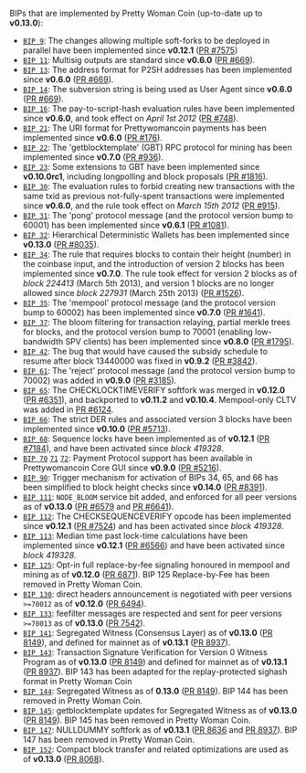 BIPs that are implemented by Pretty Woman Coin (up-to-date up to **v0.13.0**):

* [`BIP 9`](https://github.com/prettywomancoin/bips/blob/master/bip-0009.mediawiki): The changes allowing multiple soft-forks to be deployed in parallel have been implemented since **v0.12.1**  ([PR #7575](https://github.com/prettywomancoin/prettywomancoin/pull/7575))
* [`BIP 11`](https://github.com/prettywomancoin/bips/blob/master/bip-0011.mediawiki): Multisig outputs are standard since **v0.6.0** ([PR #669](https://github.com/prettywomancoin/prettywomancoin/pull/669)).
* [`BIP 13`](https://github.com/prettywomancoin/bips/blob/master/bip-0013.mediawiki): The address format for P2SH addresses has been implemented since **v0.6.0** ([PR #669](https://github.com/prettywomancoin/prettywomancoin/pull/669)).
* [`BIP 14`](https://github.com/prettywomancoin/bips/blob/master/bip-0014.mediawiki): The subversion string is being used as User Agent since **v0.6.0** ([PR #669](https://github.com/prettywomancoin/prettywomancoin/pull/669)).
* [`BIP 16`](https://github.com/prettywomancoin/bips/blob/master/bip-0016.mediawiki): The pay-to-script-hash evaluation rules have been implemented since **v0.6.0**, and took effect on *April 1st 2012* ([PR #748](https://github.com/prettywomancoin/prettywomancoin/pull/748)).
* [`BIP 21`](https://github.com/prettywomancoin/bips/blob/master/bip-0021.mediawiki): The URI format for Prettywomancoin payments has been implemented since **v0.6.0** ([PR #176](https://github.com/prettywomancoin/prettywomancoin/pull/176)).
* [`BIP 22`](https://github.com/prettywomancoin/bips/blob/master/bip-0022.mediawiki): The 'getblocktemplate' (GBT) RPC protocol for mining has been implemented since **v0.7.0** ([PR #936](https://github.com/prettywomancoin/prettywomancoin/pull/936)).
* [`BIP 23`](https://github.com/prettywomancoin/bips/blob/master/bip-0023.mediawiki): Some extensions to GBT have been implemented since **v0.10.0rc1**, including longpolling and block proposals ([PR #1816](https://github.com/prettywomancoin/prettywomancoin/pull/1816)).
* [`BIP 30`](https://github.com/prettywomancoin/bips/blob/master/bip-0030.mediawiki): The evaluation rules to forbid creating new transactions with the same txid as previous not-fully-spent transactions were implemented since **v0.6.0**, and the rule took effect on *March 15th 2012* ([PR #915](https://github.com/prettywomancoin/prettywomancoin/pull/915)).
* [`BIP 31`](https://github.com/prettywomancoin/bips/blob/master/bip-0031.mediawiki): The 'pong' protocol message (and the protocol version bump to 60001) has been implemented since **v0.6.1** ([PR #1081](https://github.com/prettywomancoin/prettywomancoin/pull/1081)).
* [`BIP 32`](https://github.com/prettywomancoin/bips/blob/master/bip-0032.mediawiki): Hierarchical Deterministic Wallets has been implemented since **v0.13.0** ([PR #8035](https://github.com/prettywomancoin/prettywomancoin/pull/8035)).
* [`BIP 34`](https://github.com/prettywomancoin/bips/blob/master/bip-0034.mediawiki): The rule that requires blocks to contain their height (number) in the coinbase input, and the introduction of version 2 blocks has been implemented since **v0.7.0**. The rule took effect for version 2 blocks as of *block 224413* (March 5th 2013), and version 1 blocks are no longer allowed since *block 227931* (March 25th 2013) ([PR #1526](https://github.com/prettywomancoin/prettywomancoin/pull/1526)).
* [`BIP 35`](https://github.com/prettywomancoin/bips/blob/master/bip-0035.mediawiki): The 'mempool' protocol message (and the protocol version bump to 60002) has been implemented since **v0.7.0** ([PR #1641](https://github.com/prettywomancoin/prettywomancoin/pull/1641)).
* [`BIP 37`](https://github.com/prettywomancoin/bips/blob/master/bip-0037.mediawiki): The bloom filtering for transaction relaying, partial merkle trees for blocks, and the protocol version bump to 70001 (enabling low-bandwidth SPV clients) has been implemented since **v0.8.0** ([PR #1795](https://github.com/prettywomancoin/prettywomancoin/pull/1795)).
* [`BIP 42`](https://github.com/prettywomancoin/bips/blob/master/bip-0042.mediawiki): The bug that would have caused the subsidy schedule to resume after block 13440000 was fixed in **v0.9.2** ([PR #3842](https://github.com/prettywomancoin/prettywomancoin/pull/3842)).
* [`BIP 61`](https://github.com/prettywomancoin/bips/blob/master/bip-0061.mediawiki): The 'reject' protocol message (and the protocol version bump to 70002) was added in **v0.9.0** ([PR #3185](https://github.com/prettywomancoin/prettywomancoin/pull/3185)).
* [`BIP 65`](https://github.com/prettywomancoin/bips/blob/master/bip-0065.mediawiki): The CHECKLOCKTIMEVERIFY softfork was merged in **v0.12.0** ([PR #6351](https://github.com/prettywomancoin/prettywomancoin/pull/6351)), and backported to **v0.11.2** and **v0.10.4**. Mempool-only CLTV was added in [PR #6124](https://github.com/prettywomancoin/prettywomancoin/pull/6124).
* [`BIP 66`](https://github.com/prettywomancoin/bips/blob/master/bip-0066.mediawiki): The strict DER rules and associated version 3 blocks have been implemented since **v0.10.0** ([PR #5713](https://github.com/prettywomancoin/prettywomancoin/pull/5713)).
* [`BIP 68`](https://github.com/prettywomancoin/bips/blob/master/bip-0068.mediawiki): Sequence locks have been implemented as of **v0.12.1**  ([PR #7184](https://github.com/prettywomancoin/prettywomancoin/pull/7184)), and have been activated since *block 419328*.
* [`BIP 70`](https://github.com/prettywomancoin/bips/blob/master/bip-0070.mediawiki) [`71`](https://github.com/prettywomancoin/bips/blob/master/bip-0071.mediawiki) [`72`](https://github.com/prettywomancoin/bips/blob/master/bip-0072.mediawiki): Payment Protocol support has been available in Prettywomancoin Core GUI since **v0.9.0** ([PR #5216](https://github.com/prettywomancoin/prettywomancoin/pull/5216)).
* [`BIP 90`](https://github.com/prettywomancoin/bips/blob/master/bip-0090.mediawiki): Trigger mechanism for activation of BIPs 34, 65, and 66 has been simplified to block height checks since **v0.14.0** ([PR #8391](https://github.com/prettywomancoin/prettywomancoin/pull/8391)).
* [`BIP 111`](https://github.com/prettywomancoin/bips/blob/master/bip-0111.mediawiki): `NODE_BLOOM` service bit added, and enforced for all peer versions as of **v0.13.0** ([PR #6579](https://github.com/prettywomancoin/prettywomancoin/pull/6579) and [PR #6641](https://github.com/prettywomancoin/prettywomancoin/pull/6641)).
* [`BIP 112`](https://github.com/prettywomancoin/bips/blob/master/bip-0112.mediawiki): The CHECKSEQUENCEVERIFY opcode has been implemented since **v0.12.1** ([PR #7524](https://github.com/prettywomancoin/prettywomancoin/pull/7524)) and has been activated since *block 419328*.
* [`BIP 113`](https://github.com/prettywomancoin/bips/blob/master/bip-0113.mediawiki): Median time past lock-time calculations have been implemented since **v0.12.1** ([PR #6566](https://github.com/prettywomancoin/prettywomancoin/pull/6566)) and have been activated since *block 419328*.
* [`BIP 125`](https://github.com/prettywomancoin/bips/blob/master/bip-0125.mediawiki): Opt-in full replace-by-fee signaling honoured in mempool and mining as of **v0.12.0** ([PR 6871](https://github.com/prettywomancoin/prettywomancoin/pull/6871)). BIP 125 Replace-by-Fee has been removed in Pretty Woman Coin.
* [`BIP 130`](https://github.com/prettywomancoin/bips/blob/master/bip-0130.mediawiki): direct headers announcement is negotiated with peer versions `>=70012` as of **v0.12.0** ([PR 6494](https://github.com/prettywomancoin/prettywomancoin/pull/6494)).
* [`BIP 133`](https://github.com/prettywomancoin/bips/blob/master/bip-0133.mediawiki): feefilter messages are respected and sent for peer versions `>=70013` as of **v0.13.0** ([PR 7542](https://github.com/prettywomancoin/prettywomancoin/pull/7542)).
* [`BIP 141`](https://github.com/prettywomancoin/bips/blob/master/bip-0141.mediawiki): Segregated Witness (Consensus Layer) as of **v0.13.0** ([PR 8149](https://github.com/prettywomancoin/prettywomancoin/pull/8149)), and defined for mainnet as of **v0.13.1** ([PR 8937](https://github.com/prettywomancoin/prettywomancoin/pull/8937)).
* [`BIP 143`](https://github.com/prettywomancoin/bips/blob/master/bip-0143.mediawiki): Transaction Signature Verification for Version 0 Witness Program as of **v0.13.0** ([PR 8149](https://github.com/prettywomancoin/prettywomancoin/pull/8149)) and defined for mainnet as of **v0.13.1** ([PR 8937](https://github.com/prettywomancoin/prettywomancoin/pull/8937)). BIP 143 has been adapted for the replay-protected sighash format in Pretty Woman Coin
* [`BIP 144`](https://github.com/prettywomancoin/bips/blob/master/bip-0144.mediawiki): Segregated Witness as of **0.13.0** ([PR 8149](https://github.com/prettywomancoin/prettywomancoin/pull/8149)). BIP 144 has been removed in Pretty Woman Coin.
* [`BIP 145`](https://github.com/prettywomancoin/bips/blob/master/bip-0145.mediawiki): getblocktemplate updates for Segregated Witness as of **v0.13.0** ([PR 8149](https://github.com/prettywomancoin/prettywomancoin/pull/8149)). BIP 145 has been removed in Pretty Woman Coin.
* [`BIP 147`](https://github.com/prettywomancoin/bips/blob/master/bip-0147.mediawiki): NULLDUMMY softfork as of **v0.13.1** ([PR 8636](https://github.com/prettywomancoin/prettywomancoin/pull/8636) and [PR 8937](https://github.com/prettywomancoin/prettywomancoin/pull/8937)). BIP 147 has been removed in Pretty Woman Coin.
* [`BIP 152`](https://github.com/prettywomancoin/bips/blob/master/bip-0152.mediawiki): Compact block transfer and related optimizations are used as of **v0.13.0** ([PR 8068](https://github.com/prettywomancoin/prettywomancoin/pull/8068)).
